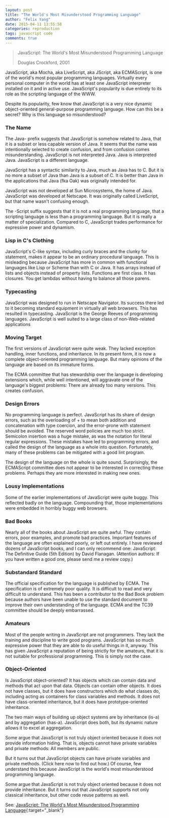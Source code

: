 ```yaml
---
layout: post
title: "The World's Most Misunderstood Programming Language"
author: "Felix Yang"
date: 2015-04-11 13:55:58
categories: reproduction
tags: javascript code
comments: true
---
```


> JavaScript: The World's Most Misunderstood Programming Language
> 
> Douglas Crockford, 2001

JavaScript, aka Mocha, aka LiveScript, aka JScript, aka ECMAScript, is one of the world's most popular programming languages. Virtually every personal computer in the world has at least one JavaScript interpreter installed on it and in active use. JavaScript's popularity is due entirely to its role as the scripting language of the WWW.

Despite its popularity, few know that JavaScript is a very nice dynamic object-oriented general-purpose programming language. How can this be a secret? Why is this language so misunderstood?

### The Name

The Java- prefix suggests that JavaScript is somehow related to Java, that it is a subset or less capable version of Java. It seems that the name was intentionally selected to create confusion, and from confusion comes misunderstanding. JavaScript is not interpreted Java. Java is interpreted Java. JavaScript is a different language.

JavaScript has a syntactic similarity to Java, much as Java has to C. But it is no more a subset of Java than Java is a subset of C. It is better than Java in the applications that Java (fka Oak) was originally intended for.

JavaScript was not developed at Sun Microsystems, the home of Java. JavaScript was developed at Netscape. It was originally called LiveScript, but that name wasn't confusing enough.

The -Script suffix suggests that it is not a real programming language, that a scripting language is less than a programming language. But it is really a matter of specialization. Compared to C, JavaScript trades performance for expressive power and dynamism.

### Lisp in C's Clothing

JavaScript's C-like syntax, including curly braces and the clunky for statement, makes it appear to be an ordinary procedural language. This is misleading because JavaScript has more in common with functional languages like Lisp or Scheme than with C or Java. It has arrays instead of lists and objects instead of property lists. Functions are first class. It has closures. You get lambdas without having to balance all those parens.

### Typecasting

JavaScript was designed to run in Netscape Navigator. Its success there led to it becoming standard equipment in virtually all web browsers. This has resulted in typecasting. JavaScript is the George Reeves of programming languages. JavaScript is well suited to a large class of non-Web-related applications

### Moving Target

The first versions of JavaScript were quite weak. They lacked exception handling, inner functions, and inheritance. In its present form, it is now a complete object-oriented programming language. But many opinions of the language are based on its immature forms.

The ECMA committee that has stewardship over the language is developing extensions which, while well intentioned, will aggravate one of the language's biggest problems: There are already too many versions. This creates confusion.

### Design Errors

No programming language is perfect. JavaScript has its share of design errors, such as the overloading of + to mean both addition and concatenation with type coercion, and the error-prone with statement should be avoided. The reserved word policies are much too strict. Semicolon insertion was a huge mistake, as was the notation for literal regular expressions. These mistakes have led to programming errors, and called the design of the language as a whole into question. Fortunately, many of these problems can be mitigated with a good lint program.

The design of the language on the whole is quite sound. Surprisingly, the ECMAScript committee does not appear to be interested in correcting these problems. Perhaps they are more interested in making new ones.

### Lousy Implementations

Some of the earlier implementations of JavaScript were quite buggy. This reflected badly on the language. Compounding that, those implementations were embedded in horribly buggy web browsers.

### Bad Books

Nearly all of the books about JavaScript are quite awful. They contain errors, poor examples, and promote bad practices. Important features of the language are often explained poorly, or left out entirely. I have reviewed dozens of JavaScript books, and I can only recommend one: JavaScript: The Definitive Guide (5th Edition) by David Flanagan. (Attention authors: If you have written a good one, please send me a review copy.)

### Substandard Standard

The official specification for the language is published by ECMA. The specification is of extremely poor quality. It is difficult to read and very difficult to understand. This has been a contributor to the Bad Book problem because authors have been unable to use the standard document to improve their own understanding of the language. ECMA and the TC39 committee should be deeply embarrassed.

### Amateurs

Most of the people writing in JavaScript are not programmers. They lack the training and discipline to write good programs. JavaScript has so much expressive power that they are able to do useful things in it, anyway. This has given JavaScript a reputation of being strictly for the amateurs, that it is not suitable for professional programming. This is simply not the case.

### Object-Oriented

Is JavaScript object-oriented? It has objects which can contain data and methods that act upon that data. Objects can contain other objects. It does not have classes, but it does have constructors which do what classes do, including acting as containers for class variables and methods. It does not have class-oriented inheritance, but it does have prototype-oriented inheritance.

The two main ways of building up object systems are by inheritance (is-a) and by aggregation (has-a). JavaScript does both, but its dynamic nature allows it to excel at aggregation.

Some argue that JavaScript is not truly object oriented because it does not provide information hiding. That is, objects cannot have private variables and private methods: All members are public.

But it turns out that JavaScript objects can have private variables and private methods. (Click here now to find out how.) Of course, few understand this because JavaScript is the world's most misunderstood programming language.

Some argue that JavaScript is not truly object oriented because it does not provide inheritance. But it turns out that JavaScript supports not only classical inheritance, but other code reuse patterns as well.

See: [JavaScript: The World's Most Misunderstood Programming Language](http://www.crockford.com/javascript/javascript.html){:target="_blank"}
